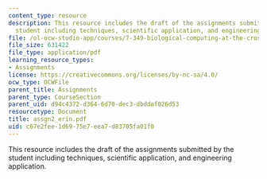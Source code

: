 ```yaml
---
content_type: resource
description: This resource includes the draft of the assignments submitted by the
  student including techniques, scientific application, and engineering application.
file: /ol-ocw-studio-app/courses/7-349-biological-computing-at-the-crossroads-of-engineering-and-science-spring-2005/c67e2fee1d6975e7eea7d83705fa01f0_assgn2_erin.pdf
file_size: 631422
file_type: application/pdf
learning_resource_types:
- Assignments
license: https://creativecommons.org/licenses/by-nc-sa/4.0/
ocw_type: OCWFile
parent_title: Assignments
parent_type: CourseSection
parent_uid: d94c4372-d364-6d70-dec3-dbddaf026d53
resourcetype: Document
title: assgn2_erin.pdf
uid: c67e2fee-1d69-75e7-eea7-d83705fa01f0
---
```

This resource includes the draft of the assignments submitted by the student including techniques, scientific application, and engineering application.